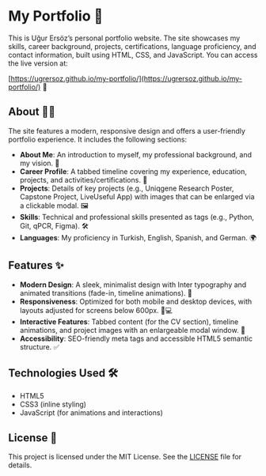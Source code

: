 # My Portfolio 🌟

This is Uğur Ersöz’s personal portfolio website. The site showcases my skills, career background, projects, certifications, language proficiency, and contact information, built using HTML, CSS, and JavaScript. You can access the live version at:

[https://ugrersoz.github.io/my-portfolio/](https://ugrersoz.github.io/my-portfolio/) 🚀

## About 🧑‍💻
The site features a modern, responsive design and offers a user-friendly portfolio experience. It includes the following sections:

- **About Me**: An introduction to myself, my professional background, and my vision. 📜
- **Career Profile**: A tabbed timeline covering my experience, education, projects, and activities/certifications. 📅
- **Projects**: Details of key projects (e.g., Uniqgene Research Poster, Capstone Project, LiveUseful App) with images that can be enlarged via a clickable modal. 🖼️
- **Skills**: Technical and professional skills presented as tags (e.g., Python, Git, qPCR, Figma). 🛠️
- **Languages**: My proficiency in Turkish, English, Spanish, and German. 🌍

## Features ✨
- **Modern Design**: A sleek, minimalist design with Inter typography and animated transitions (fade-in, timeline animations). 🎨
- **Responsiveness**: Optimized for both mobile and desktop devices, with layouts adjusted for screens below 600px. 📱💻
- **Interactive Features**: Tabbed content (for the CV section), timeline animations, and project images with an enlargeable modal window. 🔄
- **Accessibility**: SEO-friendly meta tags and accessible HTML5 semantic structure. ✅

## Technologies Used 🛠️
- HTML5
- CSS3 (inline styling)
- JavaScript (for animations and interactions)

## License 📜
This project is licensed under the MIT License. See the [LICENSE](LICENSE) file for details.
